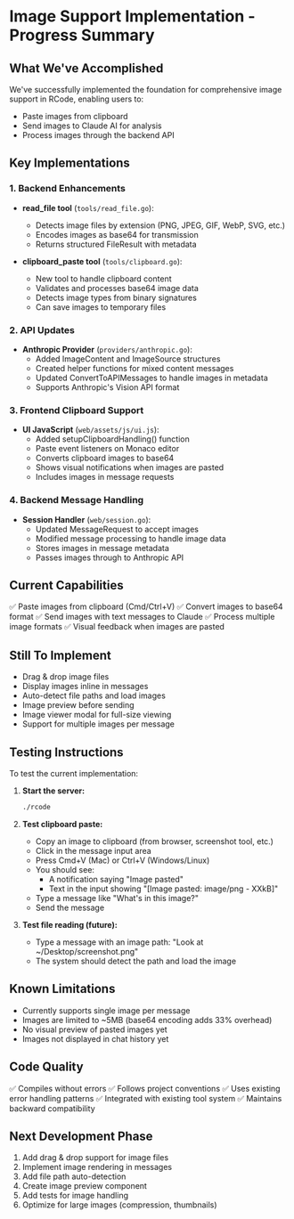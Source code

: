 # Image Support Implementation - Progress Summary

## What We've Accomplished

We've successfully implemented the foundation for comprehensive image support in RCode, enabling users to:
- Paste images from clipboard
- Send images to Claude AI for analysis
- Process images through the backend API

## Key Implementations

### 1. Backend Enhancements
- **read_file tool** (`tools/read_file.go`):
  - Detects image files by extension (PNG, JPEG, GIF, WebP, SVG, etc.)
  - Encodes images as base64 for transmission
  - Returns structured FileResult with metadata

- **clipboard_paste tool** (`tools/clipboard.go`):
  - New tool to handle clipboard content
  - Validates and processes base64 image data
  - Detects image types from binary signatures
  - Can save images to temporary files

### 2. API Updates
- **Anthropic Provider** (`providers/anthropic.go`):
  - Added ImageContent and ImageSource structures
  - Created helper functions for mixed content messages
  - Updated ConvertToAPIMessages to handle images in metadata
  - Supports Anthropic's Vision API format

### 3. Frontend Clipboard Support
- **UI JavaScript** (`web/assets/js/ui.js`):
  - Added setupClipboardHandling() function
  - Paste event listeners on Monaco editor
  - Converts clipboard images to base64
  - Shows visual notifications when images are pasted
  - Includes images in message requests

### 4. Backend Message Handling
- **Session Handler** (`web/session.go`):
  - Updated MessageRequest to accept images
  - Modified message processing to handle image data
  - Stores images in message metadata
  - Passes images through to Anthropic API

## Current Capabilities
✅ Paste images from clipboard (Cmd/Ctrl+V)
✅ Convert images to base64 format
✅ Send images with text messages to Claude
✅ Process multiple image formats
✅ Visual feedback when images are pasted

## Still To Implement
- Drag & drop image files
- Display images inline in messages
- Auto-detect file paths and load images
- Image preview before sending
- Image viewer modal for full-size viewing
- Support for multiple images per message

## Testing Instructions

To test the current implementation:

1. **Start the server:**
   ```bash
   ./rcode
   ```

2. **Test clipboard paste:**
   - Copy an image to clipboard (from browser, screenshot tool, etc.)
   - Click in the message input area
   - Press Cmd+V (Mac) or Ctrl+V (Windows/Linux)
   - You should see:
     - A notification saying "Image pasted"
     - Text in the input showing "[Image pasted: image/png - XXkB]"
   - Type a message like "What's in this image?"
   - Send the message

3. **Test file reading (future):**
   - Type a message with an image path: "Look at ~/Desktop/screenshot.png"
   - The system should detect the path and load the image

## Known Limitations
- Currently supports single image per message
- Images are limited to ~5MB (base64 encoding adds 33% overhead)
- No visual preview of pasted images yet
- Images not displayed in chat history yet

## Code Quality
✅ Compiles without errors
✅ Follows project conventions
✅ Uses existing error handling patterns
✅ Integrated with existing tool system
✅ Maintains backward compatibility

## Next Development Phase
1. Add drag & drop support for image files
2. Implement image rendering in messages
3. Add file path auto-detection
4. Create image preview component
5. Add tests for image handling
6. Optimize for large images (compression, thumbnails)
